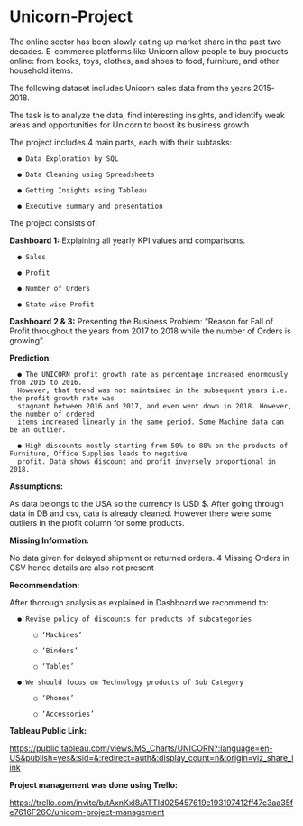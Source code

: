 # Unicorn-Project

The online sector has been slowly eating up market share in the past two decades. E-commerce platforms like Unicorn allow people to buy products online: from books, toys, clothes, and shoes to food, furniture, and other household items.

The following dataset includes Unicorn sales data from the years 2015-2018.

The task is to analyze the data, find interesting insights, and identify weak areas and opportunities for Unicorn to boost its business growth

The project includes 4 main parts, each with their subtasks:

      ● Data Exploration by SQL
  
      ● Data Cleaning using Spreadsheets
  
      ● Getting Insights using Tableau
  
      ● Executive summary and presentation


The project consists of:

**Dashboard 1:** Explaining all yearly KPI values and comparisons.

      ● Sales

      ● Profit

      ● Number of Orders

      ● State wise Profit

**Dashboard 2 & 3:** Presenting the Business Problem: “Reason for Fall of Profit throughout the years from
2017 to 2018 while the number of Orders is growing”.

**Prediction:**

      ● The UNICORN profit growth rate as percentage increased enormously from 2015 to 2016.
      However, that trend was not maintained in the subsequent years i.e. the profit growth rate was 
      stagnant between 2016 and 2017, and even went down in 2018. However, the number of ordered
      items increased linearly in the same period. Some Machine data can be an outlier.

      ● High discounts mostly starting from 50% to 80% on the products of Furniture, Office Supplies leads to negative 
      profit. Data shows discount and profit inversely proportional in 2018.

**Assumptions:**

As data belongs to the USA so the currency is USD $. After going through data in DB and csv,
data is already cleaned. However there were some outliers in the profit column for some products.

**Missing Information:**

No data given for delayed shipment or returned orders. 4 Missing Orders in CSV hence
details are also not present

**Recommendation:**

After thorough analysis as explained in Dashboard we recommend to:

      ● Revise policy of discounts for products of subcategories
  
          ○ ‘Machines’ 
          
          ○ ‘Binders’ 
          
          ○ ‘Tables’
    
      ● We should focus on Technology products of Sub Category
  
          ○ ‘Phones’ 
          
          ○ ‘Accessories’

**Tableau Public Link:**

https://public.tableau.com/views/MS_Charts/UNICORN?:language=en-US&publish=yes&:sid=&:redirect=auth&:display_count=n&:origin=viz_share_link

**Project management was done using Trello:**

https://trello.com/invite/b/tAxnKxl8/ATTId025457619c193197412ff47c3aa35fe7616F26C/unicorn-project-management
